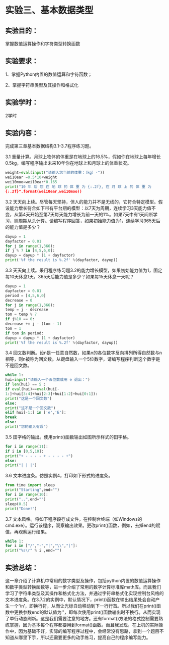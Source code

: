 # **实验三、基本数据类型**

## 实验目的：

掌握数值运算操作和字符类型转换函数

## 实验要求：

1、掌握Python内置的数值运算和字符函数；

2、掌握字符串类型及其操作和格式化

## 实验学时：

2学时

## 实验内容：

完成第三章基本数据结构3.1-3.7程序练习题。

3.1 重量计算。月球上物体的体重是在地球上的16.5%，假如你在地球上每年增长0.5kg，编写程序输出未来10年你在地球上和月球上的体重状况。

```python
weight=eval(input("请输入您当前的体重：（kg）-"))
wei10ear =0.5*10+weight
wei10moo=wei10ear*0.165
print("10 年 后 您 在 地 球 的 体 重 为 {:.2f}, 在 月 球 上 的 体 重 为
{:.2f}".format(wei10ear,wei10moo))
```



3.2 天天向上续。尽管每天坚持，但人的能力并不是无线的，它符合特定模型。假设能力增长符合如下带有平台期的模型：以7天为周期，连续学习3天能力值不变，从第4天开始至第7天每天能力增长为前一天的1%。如果7天中有1天间断学习，则周期从头计算。请编写程序回答，如果初始能力值为1，连续学习365天后的能力值是多少？

```python
dayup = 1
dayfactor = 0.01
for j in range(1,366):
if j % 7 in [4,5,6,0]:
dayup = dayup * (1 + dayfactor)
print('%f the result is %.2f' %(dayfactor, dayup))
```



3.3 天天向上续。采用程序练习题3.2的能力增长模型，如果初始能力值为1，固定每10天休息1天，365天后能力值是多少？如果每15天休息一天呢？

```python
dayup = 1
dayfactor = 0.01
period = [4,5,6,0]
decrease = 0
for j in range(1,366):
temp = j - decrease
tom = temp % 7
if j%10 == 0:
decrease += j - (tom - 1)
tom = 1
if tom in period:
dayup = dayup * (1 + dayfactor)
print('%f the result is %.2f' %(dayfactor, dayup))
```



3.4 回文数判断。设n是一任意自然数，如果n的各位数字反向排列所得自然数与n相等，则n被称为回文数。从键盘输入一个5位数字，请编写程序判断这个数字是不是回文数。

```python
while 1:
hui=input("请输入一个五位数或用 e 退出：")
if len(hui) == 5 :
if eval(hui)==eval(hui[-
1:]+hui[3:4]+hui[2:3]+hui[1:2]+hui[0:1]):
print("这是一个回文数")
else:
print("这不是一个回文数")
elif hui[-1:] in ['e','E']:
break
else:
print("您的输入有误")
```



3.5 田字格的输出。使用print()函数输出如图所示样式的田字格。

```python
for i in range(11):
if i in [0,5,10]:
print("+ - - - - + - - - - +")
else:
print("| | |")
```



3.6  文本进度条。仿照实例4，打印如下形式的进度条。

```python
from time import sleep
print("Starting",end="")
for i in range(10):
print("..",end="")
sleep(0.5)
print("Done!")
```



3.7 文本风格。将如下程序段存成文件，在控制台终端（如Windows的cmd.exe）。运行该程序，观察输出效果。更改print()函数，例如，去掉end的赋值，再观察运行结果。

```python
while 1:
for i in ["/","-","|","\\","|"]:
print("%s\r" % i ,end="")
```



## 实验总结：

这一章介绍了计算机中常用的数字类型及操作，包括python内置的数值运算操作和数字类型转换函数等，进一步介绍了常用的数字计算标准库math库。而且我们学习了字符串类型及其操作和格式化方法，并通过字符串格式化实现控制台风格的文本进度条。在3.7.2的实例中，默认情况下，print()函数在输出结尾处会自动产生一个‘\n’，即换行符，从而让光标自动移动到下一行行首。所以我们在print()函数中更换参数end的默认值为''，即每次使用print()函数输出时不换行。从而实现了单行动态刷新。这是我们需要注意的地方。还有format()方法的格式控制需要熟练掌握，因为基本每个程序都要用到format()函数。而且我发现，在上机的实际操作中，因为基础不好，实际的编写程序过程中，会经常没有思路，拿到一个题目不知道从哪里下手，所以还需要更多的动手练习，提高自己的程序编写能力。

